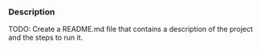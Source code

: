 ### Description

TODO: Create a README.md file that contains a description of the project and the steps to run it.